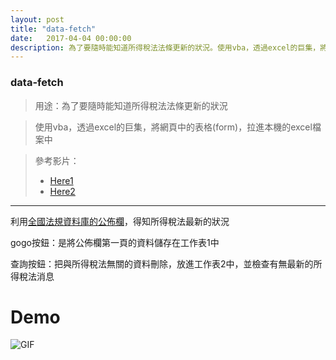 ```yaml
---
layout: post
title: "data-fetch"
date:   2017-04-04 00:00:00
description: 為了要隨時能知道所得稅法法條更新的狀況。使用vba，透過excel的巨集，將網頁中的表格(form)，拉進本機的excel檔案中。
---
```

### data-fetch

> 用途：為了要隨時能知道所得稅法法條更新的狀況

> 使用vba，透過excel的巨集，將網頁中的表格(form)，拉進本機的excel檔案中

> 參考影片：
>- [Here1](https://www.youtube.com/watch?v=bd4-f5lo9F0)
>- [Here2](https://www.youtube.com/watch?v=ukWb7SYi5R8)
***

利用[全國法規資料庫的公佈欄](http://law.moj.gov.tw/News/news_result.aspx?SearchRange=G&k1=%E6%89%80%E5%BE%97%E7%A8%85%E6%B3%95)，得知所得稅法最新的狀況

gogo按鈕：是將公佈欄第一頁的資料儲存在工作表1中

查詢按鈕：把與所得稅法無關的資料刪除，放進工作表2中，並檢查有無最新的所得稅法消息

# Demo

![GIF](df_demo.gif)
